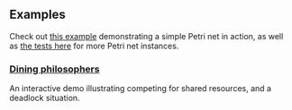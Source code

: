 ## Examples

Check out [this example](simple.rs) demonstrating a simple Petri net in action, as well as [the tests here](../src/net.rs) for more Petri net instances.

### [Dining philosophers](dining_philosophers.rs)

An interactive demo illustrating competing for shared resources, and a deadlock situation.

